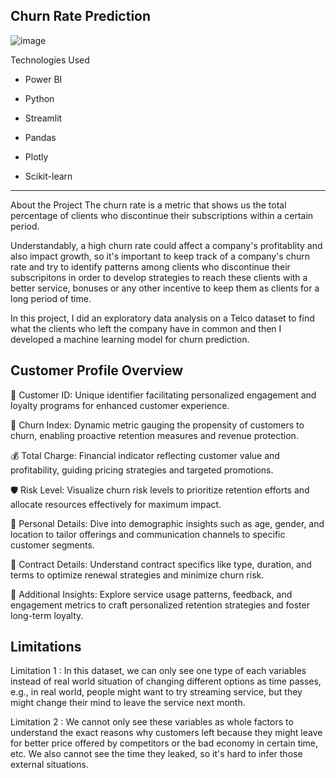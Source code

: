 Churn Rate Prediction
-------------------------------------------------------------
![image](https://github.com/MumoMutiso/Telco-Customer-Churn/assets/160124710/0a0a9cae-e73a-4027-99ac-aeac3b0b8a4c)

Technologies Used

- Power BI

- Python
- Streamlit
- Pandas
- Plotly
- Scikit-learn


--------------------------------------------------------------------------------------------------------------

About the Project
The churn rate is a metric that shows us the total percentage of clients who discontinue their subscriptions within a certain period.

Understandably, a high churn rate could affect a company's profitablity and also impact growth, so it's important to keep track of a company's churn rate and try to identify patterns among clients who discontinue their subscripitons in order to develop strategies to reach these clients with a better service, bonuses or any other incentive to keep them as clients for a long period of time.

In this project, I did an exploratory data analysis on a Telco dataset to find what the clients who left the company have in common and then I developed a machine learning model for churn prediction.


Customer Profile Overview
--------------------------------

👤 Customer ID: Unique identifier facilitating personalized engagement and loyalty programs for enhanced customer experience.

🔄 Churn Index: Dynamic metric gauging the propensity of customers to churn, enabling proactive retention measures and revenue protection.

💰 Total Charge: Financial indicator reflecting customer value and profitability, guiding pricing strategies and targeted promotions.

🛡️ Risk Level: Visualize churn risk levels to prioritize retention efforts and allocate resources effectively for maximum impact.

📝 Personal Details: Dive into demographic insights such as age, gender, and location to tailor offerings and communication channels to specific customer segments.

📄 Contract Details: Understand contract specifics like type, duration, and terms to optimize renewal strategies and minimize churn risk.

💼 Additional Insights: Explore service usage patterns, feedback, and engagement metrics to craft personalized retention strategies and foster long-term loyalty.

Limitations
----------------------------------------------
Limitation 1 : In this dataset, we can only see one type of each variables instead of real world situation of changing different options as time passes, e.g., in real world, people might want to try streaming service, but they might change their mind to leave the service next month.

Limitation 2 : We cannot only see these variables as whole factors to understand the exact reasons why customers left because they might leave for better price offered by competitors or the bad economy in certain time, etc. We also cannot see the time they leaked, so it's hard to infer those external situations.
